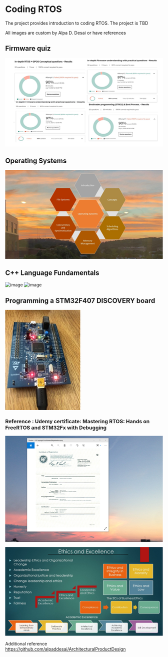# Coding RTOS

The project provides introduction to coding RTOS. The project is TBD

All images are custom by Alpa D. Desai or have references

## Firmware quiz
![image](FirmwareQuiz.jpg)

## Operating Systems
![image](OperatingSystems.JPG)

## C++ Language Fundamentals
![image](CplusplusDVCertificate.jpg)
![image](CertificateCplusplus.png)

## Programming a STM32F407 DISCOVERY board
![image](ProgrammingBoard.jpg)

### Reference : Udemy certificate: Mastering RTOS: Hands on FreeRTOS and STM32Fx with Debugging

![image](USCopyrightCertificate.png)

![image](Ethics.jpg)

Additional reference https://github.com/alpaddesai/ArchitecturalProductDesign
